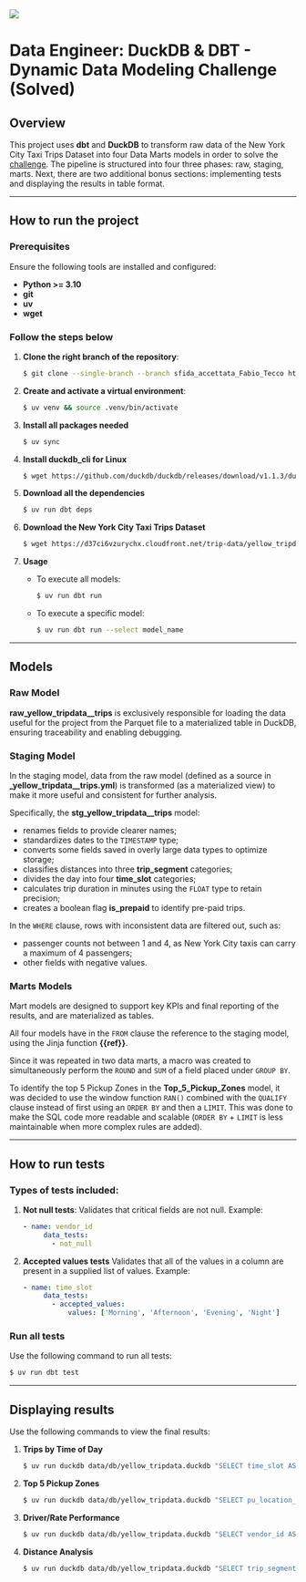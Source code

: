 <img src="https://assets.website-files.com/61a888508b7cccb7485cdac2/61b31d9009792071f950394b_logo_dscovr.svg">

# Data Engineer: DuckDB & DBT - Dynamic Data Modeling Challenge (Solved)

## Overview

This project uses **dbt** and **DuckDB** to transform raw data of the New York City Taxi Trips Dataset into four Data Marts models in order to solve the [challenge](https://github.com/dscovr/duckdb-dbt-challenge/tree/main). The pipeline is structured into four three phases: raw, staging, marts. Next, there are two additional bonus sections: implementing tests and displaying the results in table format.

---

## How to run the project

### Prerequisites

Ensure the following tools are installed and configured:
- **Python >= 3.10**
- **git**
- **uv**
- **wget**

### Follow the steps below

1. **Clone the right branch of the repository**:
   ```bash
   $ git clone --single-branch --branch sfida_accettata_Fabio_Tecco https://github.com/TeccoFabio/duckdb-dbt-challenge.git && cd duckdb-dbt-challenge/
   ```

2. **Create and activate a virtual environment**:
   ```bash
   $ uv venv && source .venv/bin/activate
   ```

3. **Install all packages needed**
   ```bash
   $ uv sync
   ```

4. **Install duckdb_cli for Linux**
   ```bash
   $ wget https://github.com/duckdb/duckdb/releases/download/v1.1.3/duckdb_cli-linux-amd64.zip && unzip duckdb_cli-linux-amd64.zip && mv duckdb .venv/bin/
   ```

5. **Download all the dependencies**
   ```bash
   $ uv run dbt deps 
   ```

6. **Download the New York City Taxi Trips Dataset**
   ```bash
   $ wget https://d37ci6vzurychx.cloudfront.net/trip-data/yellow_tripdata_2024-01.parquet -P data/raw
   ```

7. **Usage**
   - To execute all models:
      ```bash
      $ uv run dbt run
      ```
   - To execute a specific model:
     ```bash
     $ uv run dbt run --select model_name
     ```
   

---

## Models

### **Raw Model**

**raw_yellow_tripdata__trips** is exclusively responsible for loading the data useful for the project from the Parquet file to a materialized table in DuckDB, ensuring traceability and enabling debugging.

### **Staging Model**

In the staging model, data from the raw model (defined as a source in **_yellow_tripdata__trips.yml**) is transformed (as a materialized view) to make it more useful and consistent for further analysis.  

Specifically, the **stg_yellow_tripdata__trips** model:  
- renames fields to provide clearer names;  
- standardizes dates to the `TIMESTAMP` type;  
- converts some fields saved in overly large data types to optimize storage;  
- classifies distances into three **trip_segment** categories;  
- divides the day into four **time_slot** categories;  
- calculates trip duration in minutes using the `FLOAT` type to retain precision;  
- creates a boolean flag **is_prepaid** to identify pre-paid trips.  

In the `WHERE` clause, rows with inconsistent data are filtered out, such as:  
- passenger counts not between 1 and 4, as New York City taxis can carry a maximum of 4 passengers;  
- other fields with negative values.

### **Marts Models**

Mart models are designed to support key KPIs and final reporting of the results, and are materialized as tables.

All four models have in the `FROM` clause the reference to the staging model, using the Jinja function **{{ref}}**.

Since it was repeated in two data marts, a macro was created to simultaneously perform the `ROUND` and `SUM` of a field placed under `GROUP BY`.

To identify the top 5 Pickup Zones in the **Top_5_Pickup_Zones** model, it was decided to use the window function `RAN()` combined with the `QUALIFY` clause instead of first using an `ORDER BY` and then a `LIMIT`. This was done to make the SQL code more readable and scalable (`ORDER BY` + `LIMIT` is less maintainable when more complex rules are added). 

---

## How to run tests

### Types of tests included:
1. **Not null tests**:
   Validates that critical fields are not null. Example:
   ```yml
   - name: vendor_id
        data_tests:
          - not_null
   ```
2. **Accepted values tests**
   Validates that all of the values in a column are present in a supplied list of values. Example:
   ```yml
   - name: time_slot
        data_tests:
          - accepted_values:
              values: ['Morning', 'Afternoon', 'Evening', 'Night']
   ```

### Run all tests
Use the following command to run all tests:
```bash
$ uv run dbt test
```

---

## Displaying results

Use the following commands to view the final results:

1. **Trips by Time of Day**
   ```bash
   $ uv run duckdb data/db/yellow_tripdata.duckdb "SELECT time_slot AS 'Time Slot', printf('%,d', total_trip) AS 'Total Trip', printf('$%,.2f', total_revenue) AS 'Total Revenue' FROM Trips_by_Time_of_Day ORDER BY CASE time_slot WHEN 'Morning' THEN 1 WHEN 'Afternoon' THEN 2 WHEN 'Evening' THEN 3 WHEN 'Night' THEN 4 END;" --box
   ```

2. **Top 5 Pickup Zones**
   ```bash
   $ uv run duckdb data/db/yellow_tripdata.duckdb "SELECT pu_location_id AS 'Top 5 Pickup Zone', printf('%,d', total_trips) AS 'Total Trip', printf('$%,.2f', total_revenue) AS 'Total Revenue' FROM Top_5_Pickup_Zones" --box
   ```

3. **Driver/Rate Performance**
   ```bash
   $ uv run duckdb data/db/yellow_tripdata.duckdb "SELECT vendor_id AS 'Provider', CONCAT(average_tip_percentage, '%') AS 'Average Tip Percentage' FROM Driver_Performance" --box
   ```

4. **Distance Analysis**
   ```bash
   $ uv run duckdb data/db/yellow_tripdata.duckdb "SELECT trip_segment AS 'Trip Segment', CONCAT(average_trip_duration, ' minutes') AS 'Average Trip Duration', printf('$%,.2f', total_revenue) AS 'Total Revenue' FROM Distance_Analysis" --box
   ```

